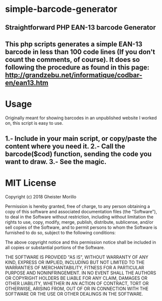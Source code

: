# simple-barcode-generator
Straightforward PHP EAN-13 barcode Generator
--------------------------------------------
This php scripts generates a simple EAN-13 barcode in less than 100 code lines (If you don't count the comments, of course). It does so following the procedure as found in this page: http://grandzebu.net/informatique/codbar-en/ean13.htm
--------------------------------------------
# Usage

Originally meant for showing barcodes in an unpublished website I worked on, this script is easy to use.

1.- Include in your main script, or copy/paste the content where you need it.
2.- Call the barcode($cod) function, sending the code you want to draw.
3.- See the magic.
--------------------------------------------
# MIT License

Copyright (c) 2018 Gheister Morillo

Permission is hereby granted, free of charge, to any person obtaining a copy
of this software and associated documentation files (the "Software"), to deal
in the Software without restriction, including without limitation the rights
to use, copy, modify, merge, publish, distribute, sublicense, and/or sell
copies of the Software, and to permit persons to whom the Software is
furnished to do so, subject to the following conditions:

The above copyright notice and this permission notice shall be included in all
copies or substantial portions of the Software.

THE SOFTWARE IS PROVIDED "AS IS", WITHOUT WARRANTY OF ANY KIND, EXPRESS OR
IMPLIED, INCLUDING BUT NOT LIMITED TO THE WARRANTIES OF MERCHANTABILITY,
FITNESS FOR A PARTICULAR PURPOSE AND NONINFRINGEMENT. IN NO EVENT SHALL THE
AUTHORS OR COPYRIGHT HOLDERS BE LIABLE FOR ANY CLAIM, DAMAGES OR OTHER
LIABILITY, WHETHER IN AN ACTION OF CONTRACT, TORT OR OTHERWISE, ARISING FROM,
OUT OF OR IN CONNECTION WITH THE SOFTWARE OR THE USE OR OTHER DEALINGS IN THE
SOFTWARE.
